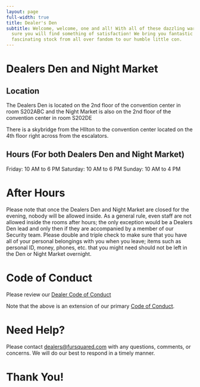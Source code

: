 ```yaml
---
layout: page
full-width: true
title: Dealer's Den
subtitle: Welcome, welcome, one and all! With all of these dazzling wares we’re
  sure you will find something of satisfaction! We bring you fantastic and
  fascinating stock from all over fandom to our humble little con.
---
```


# Dealers Den and Night Market

## Location

The Dealers Den is located on the 2nd floor of the convention center in room S202ABC and the Night Market is also on the 2nd floor of the convention center in room S202DE

There is a skybridge from the HIlton to the convention center located on the 4th floor right across from the escalators. 

## Hours (For both Dealers Den and Night Market)

Friday: 10 AM to 6 PM
Saturday: 10 AM to 6 PM
Sunday: 10 AM to 4 PM


# After Hours

Please note that once the Dealers Den and Night Market are closed for the evening, nobody will be allowed inside. As a general rule, even staff are not allowed inside the rooms after hours; the only exception would be a Dealers Den lead and only then if they are accompanied by a member of our Security team. Please double and triple check to make sure that you have all of your personal belongings with you when you leave; items such as personal ID, money, phones, etc. that you might need should not be left in the Den or Night Market overnight.

# Code of Conduct

Please review our [Dealer Code of Conduct](/dealers-vend-policy)

Note that the above is an extension of our primary [Code of Conduct](/code-of-conduct).

# Need Help?

Please contact [dealers@fursquared.com](<mailto: dealers@fursquared.com>) with any questions, comments, or concerns. We will do our best to respond in a timely manner.

# Thank You!
